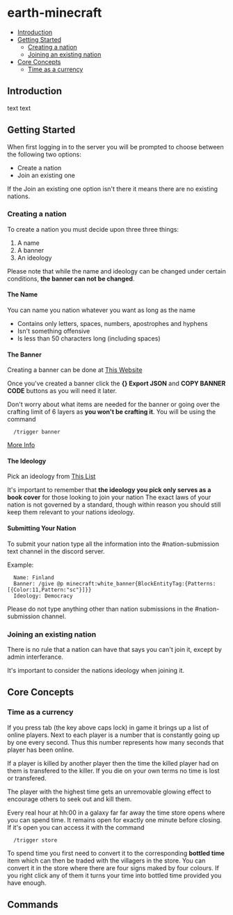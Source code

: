 # earth-minecraft

  * [Introduction](#introduction)
  * [Getting Started](#getting-started)
    * [Creating a nation](#creating-a-nation)
    * [Joining an existing nation](#joining-an-existing-nation)
  * [Core Concepts](#core-concepts)
    * [Time as a currency](#time-as-a-currency)

## Introduction

text text

## Getting Started

When first logging in to the server you will be prompted to choose 
between the following two options:

* Create a nation
* Join an existing one

If the Join an existing one option isn't there it means there are
no existing nations.

### Creating a nation

To create a nation you must decide upon three three things:

1. A name
2. A banner
3. An ideology

Please note that while the name and ideology can be changed under certain conditions,
__the banner can not be changed__.

#### The Name

You can name you nation whatever you want as long as the name

* Contains only letters, spaces, numbers, apostrophes and hyphens
* Isn't something offensive
* Is less than 50 characters long (including spaces)

#### The Banner

Creating a banner can be done at [This Website](https://www.planetminecraft.com/banner/)

Once you've created a banner click the __{} Export JSON__ and __COPY BANNER CODE__ buttons
as you will need it later.

Don't worry about what items are needed for the banner or going over the crafting limit of 6 layers as __you won't be crafting it__.
You will be using the command

```
  /trigger banner
```
[More Info](#commands)

#### The Ideology

Pick an ideology from [This List](https://en.wikipedia.org/wiki/List_of_political_ideologies)

It's important to remember that __the ideology you pick only serves as a book cover__ for those looking to join your nation
The exact laws of your nation is not governed by a standard, though within reason you should still keep them relevant to your nations ideology.

#### Submitting Your Nation

To submit your nation type all the information into the #nation-submission text channel in the discord server.

Example:

```
  Name: Finland
  Banner: /give @p minecraft:white_banner{BlockEntityTag:{Patterns:[{Color:11,Pattern:"sc"}]}}
  Ideology: Democracy
```

Please do not type anything other than nation submissions in the #nation-submission channel.

### Joining an existing nation

There is no rule that a nation can have that says you can't join it, except by admin interferance.

It's important to consider the nations ideology when joining it.

## Core Concepts

### Time as a currency

If you press tab (the key above caps lock) in game it brings up a list of online players. Next to each player is a number that is constantly going up by one every second. Thus this number represents how many seconds that player has been online.

If a player is killed by another player then the time the killed player had on them is transfered to the killer. If you die on your own terms no time is lost or transfered.

The player with the highest time gets an unremovable glowing effect to encourage others to seek out and kill them.

Every real hour at hh:00 in a galaxy far far away the time store opens where you can spend time. It remains open for exactly one minute before closing. If it's open you can access it with the command

```
  /trigger store
```

To spend time you first need to convert it to the corresponding __bottled time__ item which can then be traded with the villagers in the store. You can convert it in the store where there are four signs maked by four colours. If you right click any of them it turns your time into bottled time provided you have enough.

## Commands

